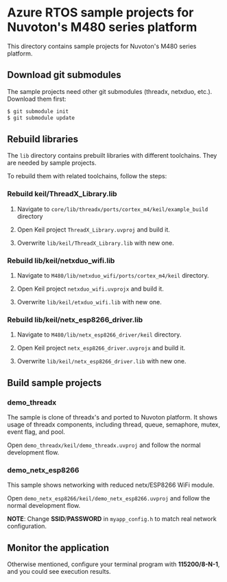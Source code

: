 # Azure RTOS sample projects for Nuvoton's M480 series platform

This directory contains sample projects for Nuvoton's M480 series platform.

## Download git submodules

The sample projects need other git submodules (threadx, netxduo, etc.).
Download them first:

```sh
$ git submodule init
$ git submodule update
```
    
## Rebuild libraries

The `lib` directory contains prebuilt libraries with different toolchains.
They are needed by sample projects.

To rebuild them with related toolchains, follow the steps:

### Rebuild keil/ThreadX_Library.lib

1.  Navigate to `core/lib/threadx/ports/cortex_m4/keil/example_build` directory

1.  Open Keil project `ThreadX_Library.uvproj` and build it.
    
1.  Overwrite `lib/keil/ThreadX_Library.lib` with new one.

### Rebuild lib/keil/netxduo_wifi.lib

1.  Navigate to `M480/lib/netxduo_wifi/ports/cortex_m4/keil` directory.

1.  Open Keil project `netxduo_wifi.uvprojx` and build it.

1.  Overwrite `lib/keil/etxduo_wifi.lib` with new one.

### Rebuild lib/keil/netx_esp8266_driver.lib

1.  Navigate to `M480/lib/netx_esp8266_driver/keil` directory.

1.  Open Keil project `netx_esp8266_driver.uvprojx` and build it.

1.  Overwrite `lib/keil/netx_esp8266_driver.lib` with new one.

## Build sample projects

### demo_threadx

The sample is clone of threadx's and ported to Nuvoton platform.
It shows usage of threadx components, including thread, queue, semaphore, mutex, event flag, and pool.

Open `demo_threadx/keil/demo_threadx.uvproj` and follow the normal development flow.

### demo_netx_esp8266

This sample shows networking with reduced netx/ESP8266 WiFi module.

Open `demo_netx_esp8266/keil/demo_netx_esp8266.uvproj` and follow the normal development flow.

**NOTE**: Change **SSID**/**PASSWORD** in `myapp_config.h` to match real network configuration.

## Monitor the application

Otherwise mentioned, configure your terminal program with **115200/8-N-1**, and you could see execution results.
